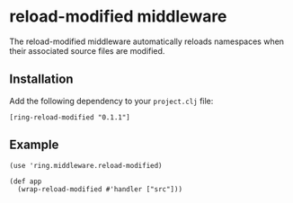# reload-modified middleware

The reload-modified middleware automatically reloads namespaces when
their associated source files are modified.

## Installation

Add the following dependency to your `project.clj` file:

    [ring-reload-modified "0.1.1"]

## Example

    (use 'ring.middleware.reload-modified)
    
    (def app
      (wrap-reload-modified #'handler ["src"]))
